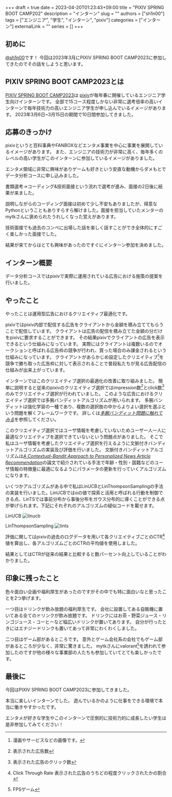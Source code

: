 +++ 
draft = true
date = 2023-04-20T01:23:43+09:00
title = "PIXIV SPRING BOOT CAMP202"
description = "インターン"
slug = ""
authors = ["sh1n00"]
tags = ["エンジニア", "学生", "インターン", "pixiv"]
categories = ["インターン"]
externalLink = ""
series = []
+++

## 初めに
[@sh1n00](https://twitter.com/Shinori0425)です！
今回は2023年3月にPIXIV SPRING BOOT CAMP2023に参加してきたのでその話をしようと思います。

## PIXIV SPRING BOOT CAMP2023とは
[PIXIV SPRING BOOT CAMP2023](https://internship.pixiv.co.jp/)は [pixiv](https://www.pixiv.net/)が毎年春に開催しているエンジニア学生向けインターンです。
全部で15コース程度しかない非常に選考倍率の高いインターンで毎年技術力の高いエンジニア学生が申し込んでいるイメージがあります。
2023年3月6日~3月15日の期間で10日間参加してきました。

## 応募のきっかけ
pixivというと百科事典やFANBOXなどエンタメ事業を中心に事業を展開しているイメージがあります。
また、エンジニアの技術力が非常に高く、毎年多くのレベルの高い学生がこのインターンに参加しているイメージがありました。

エンタメ領域に非常に興味がありゲームも好きという安直な動機からダメもとでデータ分析コースに申し込みました。

書類選考->コーディング&技術面接という流れで選考が進み、面接の2日後に結果が来ました。

説明しながらのコーディング面接は初めて少し不安もありましたが、得意なPythonということもありすらすら解けました。面接を担当していたメンターのmytkさんに褒められたうれしくなった覚えがあります。

技術面接でも過去のコンペに出場した話を楽しく話すことができ全体的にすごく楽しかった面接でした。

結果が来てからはとても興味があったのですぐにインターン参加を決めました。

## インターン概要
データ分析コースではpixivで実際に運用されている広告における施策の提案を行いました。

## やったこと
やったことは運用型広告におけるクリエイティブ最適化です。

pixivではpixiv内部で配信する広告をクライアントから金額を積み立ててもらうことで配信しています。
クライアントは広告の配信を積み立てた金額の分だけをpixivに要求することができます。
その結果pixivでクライアントの広告を表示できるという仕組みになっています。
実際にはクライアントは複数いるのでオークションと呼ばれる広告枠の競争が行われ、買った場合のみ課金されるという仕組みになっています。
クライアントがあらかじめ設定したクリエイティブ[^1]を競争で勝ち取った広告枠に対して表示されることで普段私たちが見る広告配信の仕組みが出来上がっています。

インターンではこのクリエイティブ選択の最適化の改善に取り組みました。
簡単に説明すると従来のpixivのクリエイティブ選択ではimpression数[^2]とclick数[^3]のみでクリエイティブ選択が行われていました。
このような広告におけるクリエイティブ選択では多腕バンディットアルゴリズムが用いられます。
多腕バンディットは強化学習の一種であり、複数の選択肢の中からよりよい選択を選ぶという問題を解くフレームワークです。
詳しくは<cite>[多腕バンディット問題に触れてみる](https://blog.brainpad.co.jp/entry/2021/12/07/110446)</cite>を参照してください。

このクリエイティブ選択ではユーザ情報を考慮していないためユーザ一人一人に最適なクリエイティブを選択できていないという問題点がありました。
そこで私はユーザ情報を考慮したクリエイティブ選択を行えるように文脈付きバンディットアルゴリズムの実装及び評価を行いました。
文脈付きバンディットアルゴリズムは<cite>[A Contextual-Bandit Approach to Personalized News Article Recommendation](https://arxiv.org/abs/1003.0146)</cite>の論文で紹介されている手法で年齢・性別・国籍などのユーザ情報の特徴量に最適になるようにパラメータの更新を行っていくアルゴリズムになります。

いくつかアルゴリズムがある中で私はLinUCBとLinThompsonSamplingの手法の実装を行いました。LinUCBではαの値で探索と活用と呼ばれる行動を制御できる点、LinTSでは事前分布から事後分布をガウス分布的に導くことができる点が挙げられます。下記にそれぞれのアルゴリズムの疑似コードを載せます。

LinUCB
![linucb](/images/pixiv/linucb.png)

LinThompsonSampling
![lints](/images/pixiv/lints.png)

評価に関してはpixivの過去のログデータを用いて各クリエイティブごとのCTR[^4]値を算出し、各アルゴリズムごとのCTRの平均値を使用しました。

結果としてはCTRが従来の結果と比較すると数パーセント向上していることがわかりました。

## 印象に残ったこと
色々面白い企画や福利厚生があったのですがその中でも特に面白いなと思ったことを2つ挙げます。

一つ目はドリンクが飲み放題の福利厚生です。
会社に設置してある自販機に置いてある全てのドリンクが飲み放題です。
ドリンクにはお茶・野菜ジュース・リンゴジュース・コーヒーなど幅広いドリンクが置いてあります。
自分が行ったときにはエナジードリンクも置いてあって非常にわくわくしました。

二つ目はゲーム部があるところです。
意外とゲーム会社系の会社でもゲーム部があるところが少なく、非常に驚きました。
mytkさんにvalorant[^5]を誘われて参加したのですが他の様々な事業部の人たちも参加していてとても楽しかったです。

## 最後に
今回はPIXIV SPRING BOOT CAMP2023に参加してきました。

本当に楽しいインターンでした。
遊んでいるかのように仕事をできる環境で本当に働きやすかったです。

エンタメが好きな学生やこのインターンで圧倒的に技術力的に成長したい学生は是非参加してみてください！

[^1]: 漫画やサービスなどの画像です。
[^2]: 表示された広告数
[^3]: 表示された広告のクリック数
[^4]: Click Through Rate 表示された広告のうちどの程度クリックされたかの割合
[^5]: FPSゲーム
